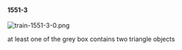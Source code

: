 #### 1551-3
![train-1551-3-0.png](https://github.com/lil-lab/nlvr/raw/master/nlvr/train/images/69/train-1551-3-0.png "train-1551-3-0.png")

at least one of the grey box contains two triangle objects